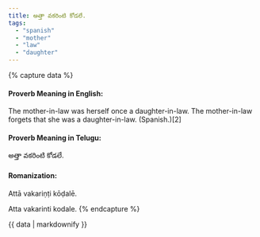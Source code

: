 ```yaml
---
title: అత్తా వకరింటి కోడలే.
tags:
  - "spanish"
  - "mother"
  - "law"
  - "daughter"
---
```


{% capture data %}
#### Proverb Meaning in English:
The mother-in-law was herself once a daughter-in-law.
The mother-in-law forgets that she was a daughter-in-law. (Spanish.)[2]

#### Proverb Meaning in Telugu:
అత్తా వకరింటి కోడలే.

#### Romanization:
Attā vakariṇṭi kōḍalē.

Atta vakarinti kodale.
{% endcapture %}

{{ data | markdownify }}

